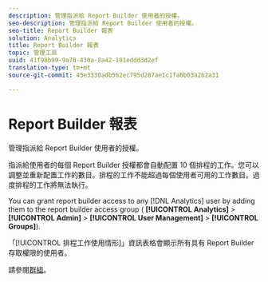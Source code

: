 ```yaml
---
description: 管理指派給 Report Builder 使用者的授權。
seo-description: 管理指派給 Report Builder 使用者的授權。
seo-title: Report Builder 報表
solution: Analytics
title: Report Builder 報表
topic: 管理工具
uuid: 41f98b99-9a78-430a-8a42-101eddd3d2ef
translation-type: tm+mt
source-git-commit: 45e3330adb562ec795d287ae1c1fa6b03a2b2a31

---
```



# Report Builder 報表

管理指派給 Report Builder 使用者的授權。

指派給使用者的每個 Report Builder 授權都會自動配置 10 個排程的工作。您可以調整並重新配置工作的數目。排程的工作不能超過每個使用者可用的工作數目。過度排程的工作將無法執行。

You can grant report builder access to any [!DNL Analytics] user by adding them to the report builder access group ( **[!UICONTROL Analytics]** &gt; **[!UICONTROL Admin]** &gt; **[!UICONTROL User Management]** &gt; **[!UICONTROL Groups]**).

「[!UICONTROL 排程工作使用情形]」資訊表格會顯示所有具有 Report Builder 存取權限的使用者。

請參閱[群組](/help/admin/user-management2/c-user-groups/groups.md)。

